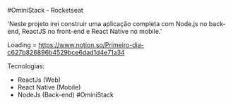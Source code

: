 #OminiStack - Rocketseat

'Neste projeto irei construir uma aplicação completa com Node.js no back-end, ReactJS no front-end e React Native no mobile.'

Loading = https://www.notion.so/Primeiro-dia-c627b826896b4529bce6dad1d4e71a34

Tecnologias:
* ReactJs (Web)
* React Native (Mobile)
* NodeJs (Back-end)
#OminiStack
